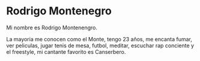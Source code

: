 # Rodrigo Montenegro

Mi nombre es Rodrigo Montenengro.

La mayoria me conocen como el Monte, tengo 23 años, me encanta fumar, ver peliculas, jugar tenis de mesa, futbol, meditar, escuchar rap conciente y el freestyle, mi cantante favorito es Canserbero.

